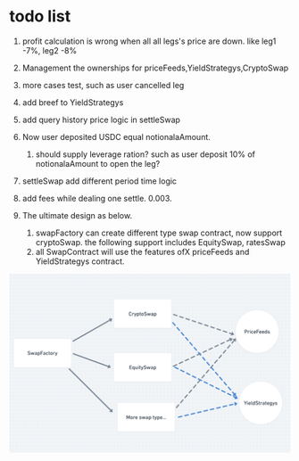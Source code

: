 # todo list

1. profit calculation is wrong when all all legs's price are down. like leg1 -7%, leg2 -8%

2. Management the ownerships for priceFeeds,YieldStrategys,CryptoSwap

3. more cases test, such as user cancelled leg

4. add breef to YieldStrategys

5. add query history price logic in settleSwap

6. Now user deposited USDC equal notionalaAmount.

   1. should supply leverage ration? such as user deposit 10% of notionalaAmount to open the leg?

7. settleSwap add different period time logic

8. add fees while dealing one settle. 0.003.

9. The ultimate design as below.
   1. swapFactory can create different type swap contract, now support cryptoSwap. the following support includes
      EquitySwap, ratesSwap
   2. all SwapContract will use the features ofX priceFeeds and YieldStrategys contract.

![external_result](ContractsDesign.png)
